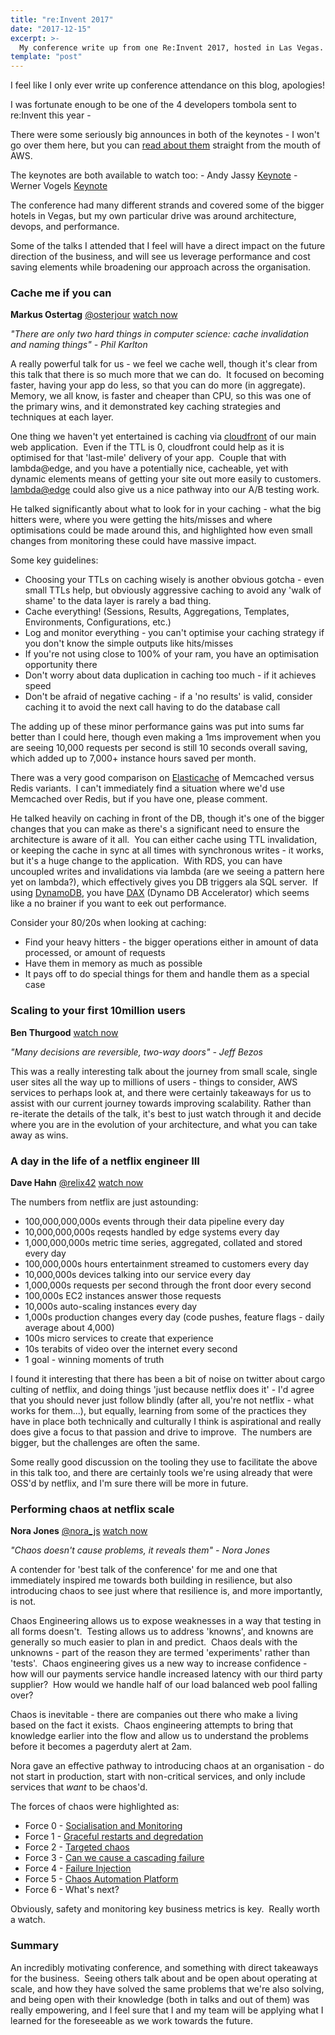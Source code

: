```yaml
---
title: "re:Invent 2017"
date: "2017-12-15"
excerpt: >-
  My conference write up from one Re:Invent 2017, hosted in Las Vegas.
template: "post"
---
```


I feel like I only ever write up conference attendance on this blog, apologies!

I was fortunate enough to be one of the 4 developers tombola sent to re:Invent this year -

There were some seriously big announces in both of the keynotes - I won't go over them here, but you can [read about them](https://aws.amazon.com/new/reinvent/) straight from the mouth of AWS.

The keynotes are both available to watch too: - Andy Jassy [Keynote](https://www.youtube.com/watch?v=1IxDLeFQKPk) - Werner Vogels [Keynote](https://www.youtube.com/watch?v=nFKVzEAm-ts)

The conference had many different strands and covered some of the bigger hotels in Vegas, but my own particular drive was around architecture, devops, and performance.

Some of the talks I attended that I feel will have a direct impact on the future direction of the business, and will see us leverage performance and cost saving elements while broadening our approach across the organisation.

### Cache me if you can

**Markus Ostertag** [@osterjour](https://twitter.com/osterjour) [watch now](https://www.youtube.com/watch?v=WFRIivS2mpo)

_"There are only two hard things in computer science: cache invalidation and naming things" - Phil Karlton_

A really powerful talk for us - we feel we cache well, though it's clear from this talk that there is so much more that we can do.  It focused on becoming faster, having your app do less, so that you can do more (in aggregate).  Memory, we all know, is faster and cheaper than CPU, so this was one of the primary wins, and it demonstrated key caching strategies and techniques at each layer.

One thing we haven't yet entertained is caching via [cloudfront](https://aws.amazon.com/cloudfront/) of our main web application.  Even if the TTL is 0, cloudfront could help as it is optimised for that 'last-mile' delivery of your app.  Couple that with lambda@edge, and you have a potentially nice, cacheable, yet with dynamic elements means of getting your site out more easily to customers.  [lambda@edge](https://aws.amazon.com/lambda/edge/) could also give us a nice pathway into our A/B testing work.

He talked significantly about what to look for in your caching - what the big hitters were, where you were getting the hits/misses and where optimisations could be made around this, and highlighted how even small changes from monitoring these could have massive impact.

Some key guidelines:

- Choosing your TTLs on caching wisely is another obvious gotcha - even small TTLs help, but obviously aggressive caching to avoid any 'walk of shame' to the data layer is rarely a bad thing.
- Cache everything! (Sessions, Results, Aggregations, Templates, Environments, Configurations, etc.)
- Log and monitor everything - you can't optimise your caching strategy if you don't know the simple outputs like hits/misses
- If you're not using close to 100% of your ram, you have an optimisation opportunity there
- Don't worry about data duplication in caching too much - if it achieves speed
- Don't be afraid of negative caching - if a 'no results' is valid, consider caching it to avoid the next call having to do the database call

The adding up of these minor performance gains was put into sums far better than I could here, though even making a 1ms improvement when you are seeing 10,000 requests per second is still 10 seconds overall saving, which added up to 7,000+ instance hours saved per month.

There was a very good comparison on [Elasticache](https://aws.amazon.com/elasticache/) of Memcached versus Redis variants.  I can't immediately find a situation where we'd use Memcached over Redis, but if you have one, please comment.

He talked heavily on caching in front of the DB, though it's one of the bigger changes that you can make as there's a significant need to ensure the architecture is aware of it all.  You can either cache using TTL invalidation, or keeping the cache in sync at all times with synchronous writes - it works, but it's a huge change to the application.  With RDS, you can have uncoupled writes and invalidations via lambda (are we seeing a pattern here yet on lambda?), which effectively gives you DB triggers ala SQL server.  If using [DynamoDB](https://aws.amazon.com/dynamodb/), you have [DAX](https://aws.amazon.com/dynamodb/dax/) (Dynamo DB Accelerator) which seems like a no brainer if you want to eek out performance.

Consider your 80/20s when looking at caching:

- Find your heavy hitters - the bigger operations either in amount of data processed, or amount of requests
- Have them in memory as much as possible
- It pays off to do special things for them and handle them as a special case

### Scaling to your first 10million users

**Ben Thurgood** [watch now](https://www.youtube.com/watch?v=w95murBkYmU)

_"Many decisions are reversible, two-way doors" - Jeff Bezos_

This was a really interesting talk about the journey from small scale, single user sites all the way up to millions of users - things to consider, AWS services to perhaps look at, and there were certainly takeaways for us to assist with our current journey towards improving scalability. Rather than re-iterate the details of the talk, it's best to just watch through it and decide where you are in the evolution of your architecture, and what you can take away as wins.

### A day in the life of a netflix engineer III

**Dave Hahn** [@relix42](https://twitter.com/relix42) [watch now](https://www.youtube.com/watch?v=T_D1G42G0dE)

The numbers from netflix are just astounding:

- 100,000,000,000s events through their data pipeline every day
- 10,000,000,000s reqests handled by edge systems every day
- 1,000,000,000s metric time series, aggregated, collated and stored every day
- 100,000,000s hours entertainment streamed to customers every day
- 10,000,000s devices talking into our service every day
- 1,000,000s requests per second through the front door every second
- 100,000s EC2 instances answer those requests
- 10,000s auto-scaling instances every day
- 1,000s production changes every day (code pushes, feature flags - daily average about 4,000)
- 100s micro services to create that experience
- 10s terabits of video over the internet every second
- 1 goal - winning moments of truth

I found it interesting that there has been a bit of noise on twitter about cargo culting of netflix, and doing things 'just because netflix does it' - I'd agree that you should never just follow blindly (after all, you're not netflix - what works for them...), but equally, learning from some of the practices they have in place both technically and culturally I think is aspirational and really does give a focus to that passion and drive to improve.  The numbers are bigger, but the challenges are often the same.

Some really good discussion on the tooling they use to facilitate the above in this talk too, and there are certainly tools we're using already that were OSS'd by netflix, and I'm sure there will be more in future.

### Performing chaos at netflix scale

**Nora Jones** [@nora_js](https://twitter.com/nora_js) [watch now](https://www.youtube.com/watch?v=LaKGx0dAUlo)

_"Chaos doesn't cause problems, it reveals them" - Nora Jones_

A contender for 'best talk of the conference' for me and one that immediately inspired me towards both building in resilience, but also introducing chaos to see just where that resilience is, and more importantly, is not.

Chaos Engineering allows us to expose weaknesses in a way that testing in all forms doesn't.  Testing allows us to address 'knowns', and knowns are generally so much easier to plan in and predict.  Chaos deals with the unknowns - part of the reason they are termed 'experiments' rather than 'tests'.  Chaos engineering gives us a new way to increase confidence - how will our payments service handle increased latency with our third party supplier?  How would we handle half of our load balanced web pool falling over?

Chaos is inevitable - there are companies out there who make a living based on the fact it exists.  Chaos engineering attempts to bring that knowledge earlier into the flow and allow us to understand the problems before it becomes a pagerduty alert at 2am.

Nora gave an effective pathway to introducing chaos at an organisation - do not start in production, start with non-critical services, and only include services that *want* to be chaos'd.

The forces of chaos were highlighted as:

- Force 0 - [Socialisation and Monitoring](https://youtu.be/LaKGx0dAUlo?t=401)
- Force 1 - [Graceful restarts and degredation](https://youtu.be/LaKGx0dAUlo?t=805)
- Force 2 - [Targeted chaos](https://youtu.be/LaKGx0dAUlo?t=965)
- Force 3 - [Can we cause a cascading failure](https://youtu.be/LaKGx0dAUlo?t=1077)
- Force 4 - [Failure Injection](https://youtu.be/LaKGx0dAUlo?t=1261)
- Force 5 - [Chaos Automation Platform](https://youtu.be/LaKGx0dAUlo?t=1488)
- Force 6 - What's next?

Obviously, safety and monitoring key business metrics is key.  Really worth a watch.

### Summary

An incredibly motivating conference, and something with direct takeaways for the business.  Seeing others talk about and be open about operating at scale, and how they have solved the same problems that we're also solving, and being open with their knowledge (both in talks and out of them) was really empowering, and I feel sure that I and my team will be applying what I learned for the foreseeable as we work towards the future.
